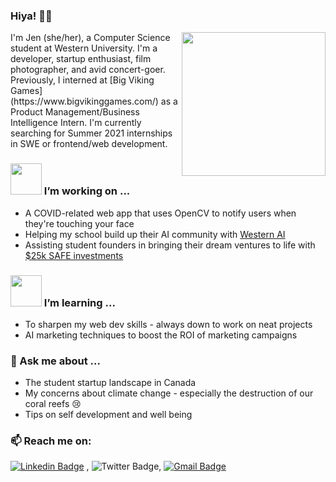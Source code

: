 ### Hiya! 👋✨
<img align='right' src="https://media.giphy.com/media/h5vCZ5J3EJBQ7IkvO9/giphy.gif" width="230">
I'm Jen (she/her), a Computer Science student at Western University. I'm a developer, startup enthusiast, film photographer, and avid concert-goer. Previously, I interned at [Big Viking Games](https://www.bigvikinggames.com/) as a Product Management/Business Intelligence Intern.
I'm currently searching for Summer 2021 internships in SWE or frontend/web development. 

### <img src="https://media.giphy.com/media/1g0NvwH9ysw9XYhDi1/giphy.gif" width="50"> I’m working on ...
- A COVID-related web app that uses OpenCV to notify users when they're touching your face
- Helping my school build up their AI community with [Western AI](https://www.facebook.com/westernuai)
- Assisting student founders in bringing their dream ventures to life with [$25k SAFE investments](https://frontrow.ventures/)

### <img src="https://media.giphy.com/media/UQVe6R4bB6l66SpIwN/giphy.gif" width="50"> I’m learning ...
- To sharpen my web dev skills - always down to work on neat projects
- AI marketing techniques to boost the ROI of marketing campaigns

### 💬 Ask me about ...
- The student startup landscape in Canada
- My concerns about climate change - especially the destruction of our coral reefs 😢
- Tips on self development and well being

### 📫 Reach me on: 
[![Linkedin Badge](https://img.shields.io/badge/-LinkedIn-blue?style=flat-square&logo=Linkedin&logoColor=white&link=https://www.linkedin.com/in/jennifer-jy-zhang/)](https://www.linkedin.com/in/jennifer-jy-zhang/) , ![Twitter Badge](https://img.shields.io/twitter/follow/jenniferjyzhang?style=social), [![Gmail Badge](https://img.shields.io/badge/-Gmail-c14438?style=flat-square&logo=Gmail&logoColor=white&link=mailto:jenniferz0401@gmail.com.com)](mailto:jenniferz0401@gmail.com)



